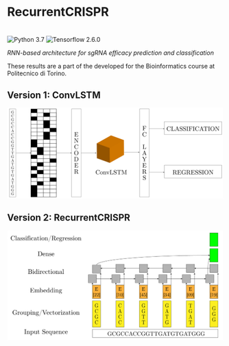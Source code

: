 # RecurrentCRISPR
#

![Python 3.7](https://img.shields.io/badge/Python-3.7-blue.svg?&logo=python&style=flat) ![Tensorflow 2.6.0](https://img.shields.io/badge/tensorflow-v2.6.0-yellow)

_RNN-based architecture for sgRNA efficacy prediction and classification_

These results are a part of the developed for the Bioinformatics course at Politecnico di Torino.

## Version 1: ConvLSTM

![ConvLSTM](https://github.com/nick04official/bioinfo/blob/main/convLSTM.png)

## Version 2: RecurrentCRISPR

![RCRISPR](https://github.com/nick04official/bioinfo/blob/main/rcrispr.png)
